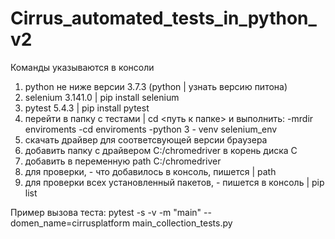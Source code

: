 # Cirrus_automated_tests_in_python_v2

Команды указываются в консоли 
1. python не ниже версии 3.7.3 (python | узнать версию питона)
2. selenium 3.141.0 | pip install selenium
3. pytest 5.4.3 | pip install pytest
4. перейти в папку с тестами | cd <путь к папке> и выполнить:
-mrdir enviroments
-cd enviroments
-python 3 - venv selenium_env
5. скачать драйвер для соответсвующей версии браузера
6. добавить папку с драйвером C:/chromedriver в корень диска С
7. добавить в переменную path C:/chromedriver
8. для проверки, - что добавилось в консоль, пишется | path 
9. для проверки всех установленный пакетов, - пишется в консоль | pip list

Пример вызова теста: pytest -s -v -m "main" --domen_name=cirrusplatform main_collection_tests.py
